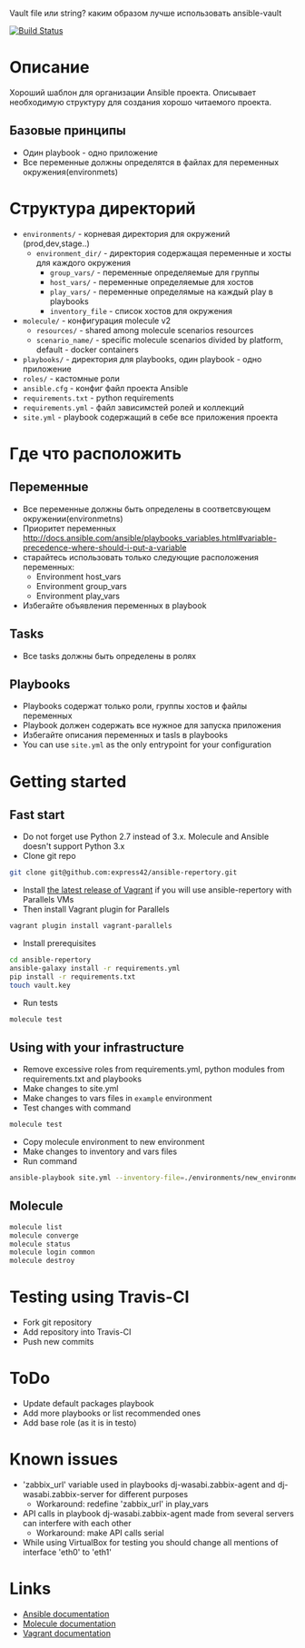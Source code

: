 Vault file или string? каким образом лучше использовать ansible-vault



[![Build Status](https://travis-ci.org/express42/ansible-repertory.svg?branch=master)](https://travis-ci.org/express42/ansible-repertory)

# Описание
Хороший шаблон для организации Ansible проекта. Описывает необходимую структуру для создания хорошо читаемого проекта.

## Базовые принципы
* Один playbook - одно приложение
* Все переменные должны определятся в файлах для переменных окружения(environmets) 

# Структура директорий

* `environments/` - корневая директория для окружений (prod,dev,stage..)
  * `environment_dir/` - директория содержащая переменные и хосты для каждого окружения
    * `group_vars/` - переменные определяемые для группы
    * `host_vars/` - переменные определяемые для хостов
    * `play_vars/` - переменные определямые на каждый play в playbooks
    * `inventory_file` - список хостов для окружения
* `molecule/` - конфигурация molecule v2
  * `resources/` - shared among molecule scenarios resources
  * `scenario_name/` - specific molecule scenarios divided by platform, default - docker containers
* `playbooks/` - директория для playbooks, один playbook - одно приложение
* `roles/` - кастомные роли
* `ansible.cfg` - конфиг файл проекта Ansible
* `requirements.txt` - python requirements
* `requirements.yml` - файл зависимстей ролей и коллекций
* `site.yml` - playbook содержащий в себе все приложения проекта

# Где что расположить

## Переменные
* Все переменные должны быть определены в соответсвующем окружении(environmetns)
* Приоритет переменных http://docs.ansible.com/ansible/playbooks_variables.html#variable-precedence-where-should-i-put-a-variable
* старайтесь использовать только следующие расположения переменных:
  * Environment host_vars
  * Environment group_vars
  * Environment play_vars
* Избегайте объявления переменных в playbook

## Tasks
* Все tasks должны быть определены в ролях

## Playbooks
* Playbooks содержат только роли, группы хостов и файлы переменных
* Playbook должен содержать все нужное для запуска приложения
* Избегайте описания переменных и tasls в playbooks
* You can use `site.yml` as the only entrypoint for your configuration

# Getting started

## Fast start
* Do not forget use Python 2.7 instead of 3.x. Molecule and Ansible doesn't support Python 3.x
* Clone git repo
```sh
git clone git@github.com:express42/ansible-repertory.git
``` 
* Install [the latest release of Vagrant][Vagrant] if you will use ansible-repertory with Parallels VMs
* Then install Vagrant plugin for Parallels
```sh
vagrant plugin install vagrant-parallels
```
* Install prerequisites
```sh
cd ansible-repertory
ansible-galaxy install -r requirements.yml
pip install -r requirements.txt
touch vault.key
```
* Run tests
```sh
molecule test
```

## Using with your infrastructure
* Remove excessive roles from requirements.yml, python modules from requirements.txt and playbooks
* Make changes to site.yml
* Make changes to vars files in `example` environment
* Test changes with command
```sh
molecule test
```
* Copy molecule environment to new environment
* Make changes to inventory and vars files
* Run command
```sh
ansible-playbook site.yml --inventory-file=./environments/new_environment/inventory
```
## Molecule

```sh
molecule list
molecule converge
molecule status
molecule login common
molecule destroy
```

# Testing using Travis-CI
* Fork git repository
* Add repository into Travis-CI
* Push new commits

# ToDo
* Update default packages playbook
* Add more playbooks or list recommended ones
* Add base role (as it is in testo)

# Known issues
* 'zabbix_url' variable used in playbooks dj-wasabi.zabbix-agent and dj-wasabi.zabbix-server for different purposes
  * Workaround: redefine 'zabbix_url' in play_vars
* API calls in playbook dj-wasabi.zabbix-agent made from several servers can interfere with each other
  * Workaround: make API calls serial
* While using VirtualBox for testing you should change all mentions of interface 'eth0' to 'eth1'

# Links
* [Ansible documentation](https://docs.ansible.com/ansible/index.html "Ansible documentation")
* [Molecule documentation](https://molecule.readthedocs.io/en/master/ "Molecule documentation")
* [Vagrant documentation](https://www.vagrantup.com/docs/ "Vagrant documentation")

[Vagrant]: https://www.vagrantup.com/downloads.html "Vagrant"
